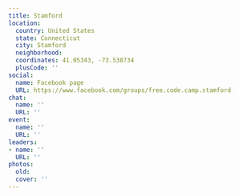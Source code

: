 ```yaml
---
title: Stamford
location:
  country: United States
  state: Connecticut
  city: Stamford
  neighborhood: 
  coordinates: 41.05343, -73.538734
  plusCode: ''
social:
  name: Facebook page
  URL: https://www.facebook.com/groups/free.code.camp.stamford
chat:
  name: ''
  URL: ''
event:
  name: ''
  URL: ''
leaders:
- name: ''
  URL: ''
photos:
  old: 
  cover: ''
---
```

